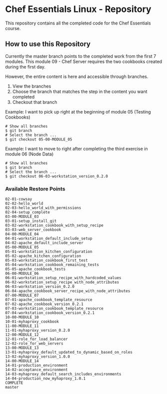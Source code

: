 # Chef Essentials Linux - Repository

This repository contains all the completed code for the Chef Essentials course.

## How to use this Repository

Currently the master branch points to the completed work from the first 7 modules. This module 09 - Chef Server requires the two cookbooks created during the first day.

However, the entire content is here and accessible through branches.

1. View the branches
2. Choose the branch that matches the step in the content you want completed
3. Checkout that branch

Example: I want to pick up right at the beginning of module 05 (Testing Cookbooks)

```
# Show all branches
$ git branch
# Select the branch ...
$ git checkout 05-00-MODULE_05
```

Example: I want to move to right after completing the third exercise in module 06 (Node Data)

```
# Show all branches
$ git branch
# Select the branch ...
$ git checkout 06-03-workstation_version_0.2.0
```

### Available Restore Points

```
02-01-cowsay
02-02-hello_world
02-03-hello_world_with_permissions
02-04-setup_complete
03-00-MODULE_03
03-01-setup_install_git
03-02-workstation_cookbook_with_setup_recipe
03-03-web_server_cookbook
04-00-MODULE_04
04-01-workstation_default_include_setup
04-02-apache_default_include_server
05-00-MODULE_05
05-01-workstation_kitchen_configuration
05-02-apache_kitchen_configuration
05-03-workstation_cookbook_first_test
05-04-workstation_cookbook_remaining_tests
05-05-apache_cookbook_tests
06-00-MODULE_06
06-01-workstation_setup_recipe_with_hardcoded_values
06-02-workstation_setup_recipe_with_node_attributes
06-03-workstation_version_0.2.0
06-04-apache_cookbook_server_recipe_with_node_attributes
07-00-MODULE_07
07-01-apache_cookbook_template_resource
07-02-apache_cookbook_version_0.2.1
07-03-workstation_cookbook_template_resource
07-04-workstation_cookbook_version_0.2.1
10-00-MODULE_10
10-01-myhaproxy_cookbook
11-00-MODULE_11
11-01-myhaproxy_version_0.2.0
12-00-MODULE_12
12-01-role_for_load_balancer
12-02-role_for_web_servers
13-00-MODULE_13
13-01-myhaproxy_default_updated_to_dynamic_based_on_roles
13-02-myhaproxy_version_1.0.0
14-00-MODULE_14
14-01-production_environment
14-02-acceptance_environment
14-03-myhaproxy_default_search_includes_environments
14-04-production_now_myhaproxy_1.0.1
COMPLETE
master
```
